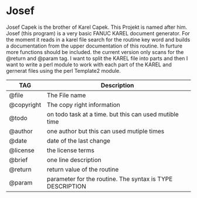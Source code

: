 # Josef
Josef Capek is the brother of Karel Capek. This Projekt is named after him.
Josef (this program) is a very basic FANUC KAREL document generator. 
For the moment it reads in a karel file search for the routine key word and builds a documentation from the upper documentation of
this routine.
In furture more functions should be included. the current version only scans for the @return and @param tag. 
I want to split the KAREL file into parts and then I want to write a perl module to work with each part of the KAREL and gernerat files using the perl Template2 module.

| TAG | Description |
| --- | --- |
| @file | The File name |
| @copyright | The copy right information |
| @todo | on todo task at a time. but this can used mutible time |
| @author | one author but this can used mutiple times |
| @date | date of the last change|
| @license | the license terms |
| @brief | one line description |
| @return | return value of the routine |
| @param | parameter for the routine. The syntax is TYPE DESCRIPTION|


